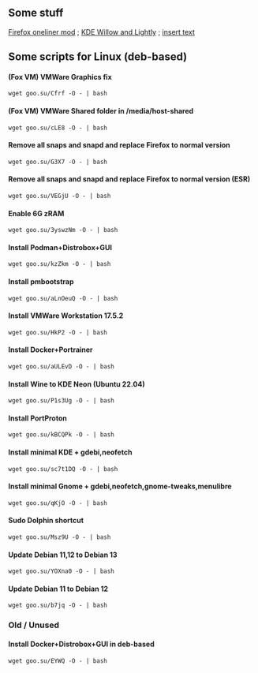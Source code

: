 ## Some stuff
[Firefox oneliner mod](https://github.com/dsys1100/OnelineProton_mod) ; [KDE Willow and Lightly](https://github.com/dsys1100/stuff/tree/main/Linux/KDE_Willow) ; [insert text](https://github.com/dsys1100)


## Some scripts for Linux (deb-based)

#### (Fox VM) VMWare Graphics fix
```
wget goo.su/Cfrf -O - | bash
```

#### (Fox VM) VMWare Shared folder in /media/host-shared
```
wget goo.su/cLE8 -O - | bash
```

#### Remove all snaps and snapd and replace Firefox to normal version
```
wget goo.su/G3X7 -O - | bash
```

#### Remove all snaps and snapd and replace Firefox to normal version (ESR)
```
wget goo.su/VEGjU -O - | bash
```

#### Enable 6G zRAM
```
wget goo.su/3yswzNm -O - | bash
```

#### Install Podman+Distrobox+GUI
```
wget goo.su/kzZkm -O - | bash
```

#### Install pmbootstrap
```
wget goo.su/aLnOeuQ -O - | bash
```

#### Install VMWare Workstation 17.5.2
```
wget goo.su/HkP2 -O - | bash
```

#### Install Docker+Portrainer
```
wget goo.su/aULEvD -O - | bash
```

#### Install Wine to KDE Neon (Ubuntu 22.04)
```
wget goo.su/P1s3Ug -O - | bash
```

#### Install PortProton
```
wget goo.su/kBCQPk -O - | bash
```

#### Install minimal KDE + gdebi,neofetch
```
wget goo.su/sc7t1DQ -O - | bash
```

#### Install minimal Gnome + gdebi,neofetch,gnome-tweaks,menulibre
```
wget goo.su/qKjO -O - | bash
```

#### Sudo Dolphin shortcut
```
wget goo.su/Msz9U -O - | bash
```

#### Update Debian 11,12 to Debian 13
```
wget goo.su/YOXna0 -O - | bash
```

#### Update Debian 11 to Debian 12
```
wget goo.su/b7jq -O - | bash
```



### Old / Unused


#### Install Docker+Distrobox+GUI in deb-based
```
wget goo.su/EYWQ -O - | bash
```
